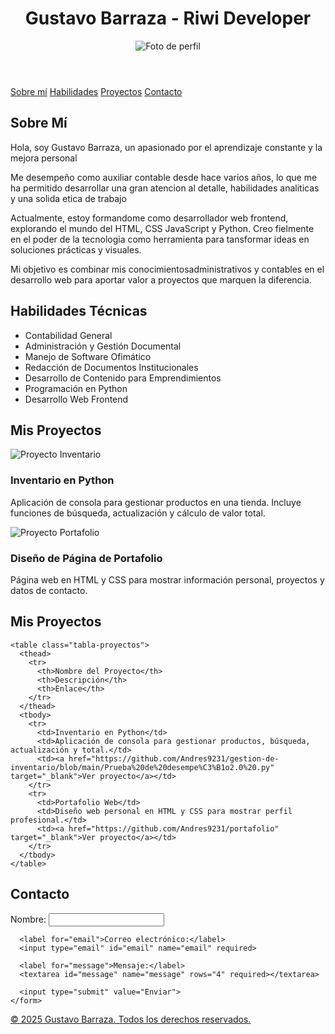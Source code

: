 <!DOCTYPE html>
<html lang="es">
<head>
  <meta charset="UTF-8">
  <meta name="viewport" content="width=device-width, initial-scale=1.0">
  <title>Gustavo Barraza | Portafolio</title>

  <!-- Fuente principal -->
  <link href="https://fonts.googleapis.com/css2?family=Mea+Culpa&display=swap" rel="stylesheet">
  <link href="https://fonts.googleapis.com/css2?family=Lato:wght@300;400;700&display=swap" rel="stylesheet">

  <!-- Estilos personalizados -->
  <link rel="stylesheet" href="estilo.css">
  <link rel="stylesheet" href="https://cdnjs.cloudflare.com/ajax/libs/font-awesome/6.5.0/css/all.min.css">
</head>

<body>
  <header>
    <h1>Gustavo Barraza - Riwi Developer</h1>
    <img src="IMG_20231225_142030_388.jpg" alt="Foto de perfil" class="imagen-circular">
  </header>

  <nav>
    <a href="#sobre-mi">Sobre mí</a>
    <a href="#habilidades">Habilidades</a>
    <a href="#proyectos">Proyectos</a>
    <a href="#contacto">Contacto</a>
  </nav>

  <section id="sobre-mi">
    <h2>Sobre Mí</h2>
    <p>Hola, soy Gustavo Barraza, un apasionado por el aprendizaje constante y la mejora personal</p>
    <p>Me desempeño como auxiliar contable desde hace varios años, lo que me ha permitido desarrollar una gran atencion al detalle, habilidades analiticas y una solida etica de trabajo</p>
    <p>Actualmente, estoy formandome como desarrollador web frontend, explorando el mundo del HTML, CSS JavaScript y Python. Creo fielmente en el poder de la tecnologia como herramienta para tansformar ideas en soluciones prácticas y visuales.</p>
    <p>Mi objetivo es combinar mis conocimientosadministrativos y contables en el desarrollo web para aportar valor a proyectos que marquen la diferencia.</p>
  </section>

  <section id="habilidades">
    <h2>Habilidades Técnicas</h2>
    <ul>
      <li>Contabilidad General</li>
      <li>Administración y Gestión Documental</li>
      <li>Manejo de Software Ofimático</li>
      <li>Redacción de Documentos Institucionales</li>
      <li>Desarrollo de Contenido para Emprendimientos</li>
      <li>Programación en Python</li>
      <li>Desarrollo Web Frontend</li>
    </ul>
  </section>

  <section id="proyectos">
    <h2>Mis Proyectos</h2>
    <div class="proyecto">
      <img src="descarga.jpeg" alt="Proyecto Inventario">
      <h3>Inventario en Python</h3>
      <p>Aplicación de consola para gestionar productos en una tienda. Incluye funciones de búsqueda, actualización y cálculo de valor total.</p>
    </div>
    <div class="proyecto">
      <img src="Captura desde 2025-05-22 15-22-30.png" alt="Proyecto Portafolio">
      <h3>Diseño de Página de Portafolio</h3>
      <p>Página web en HTML y CSS para mostrar información personal, proyectos y datos de contacto.</p>
    </div>
  </section>
  <section id="proyectos">
    <h2>Mis Proyectos</h2>
  
    <table class="tabla-proyectos">
      <thead>
        <tr>
          <th>Nombre del Proyecto</th>
          <th>Descripción</th>
          <th>Enlace</th>
        </tr>
      </thead>
      <tbody>
        <tr>
          <td>Inventario en Python</td>
          <td>Aplicación de consola para gestionar productos, búsqueda, actualización y total.</td>
          <td><a href="https://github.com/Andres9231/gestion-de-inventario/blob/main/Prueba%20de%20desempe%C3%B1o2.0%20.py" target="_blank">Ver proyecto</a></td>
        </tr>
        <tr>
          <td>Portafolio Web</td>
          <td>Diseño web personal en HTML y CSS para mostrar perfil profesional.</td>
          <td><a href="https://github.com/Andres9231/portafolio" target="_blank">Ver proyecto</a></td>
        </tr>
      </tbody>
    </table>
  </section>

  <section id="contacto">
    <h2>Contacto</h2>
    <form action="/send" method="post">
      <label for="name">Nombre:</label>
      <input type="text" id="name" name="name" required>

      <label for="email">Correo electrónico:</label>
      <input type="email" id="email" name="email" required>

      <label for="message">Mensaje:</label>
      <textarea id="message" name="message" rows="4" required></textarea>

      <input type="submit" value="Enviar">
    </form>
  </section>

  <div class="redes">
    <a href="https://www.facebook.com/andybarrazae" target="_blank">
      <i class="fab fa-facebook fa-2x"></i>
    </a>
    <a href="https://www.instagram.com/andybarrazae/" target="_blank">
      <i class="fab fa-instagram fa-2x"></i>      
    </a>   
    <a href="https:https://github.com/Andres9231" target="_blank">
      <i class="fab fa-github fa-2x"></i>  
    </div>

  </section>

  <footer>
    <p>&copy; 2025 Gustavo Barraza. Todos los derechos reservados.</p>
  </footer>
</body>
</html>
